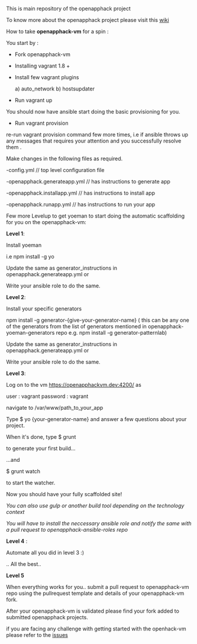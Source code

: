 
This is main repository of the openapphack project

To know more about the openapphack project please visit this [wiki](https://github.com/WiproOpenSourcePractice/openapphack/wiki)



How to take **openapphack-vm** for a spin :

You start by :

- Fork openapphack-vm

- Installing vagrant 1.8 +

- Install few vagrant plugins

  a) auto_network
  b) hostsupdater

- Run vagrant up

You should now have ansible start doing the basic provisioning for you.

- Run vagrant provision

re-run vagrant provision command few more times, i.e  if ansible throws up any messages that requires your attention and you successfully resolve them .


Make changes in the following files as required.

 -config.yml // top level configuration file

 -openapphack.generateapp.yml // has instructions to generate app

 -openapphack.installapp.yml  // has instructions to install app

 -openapphack.runapp.yml  // has instructions to run your app



Few more Levelup to get yoeman to start doing the automatic scaffolding for you on the openapphack-vm:

**Level 1**:

Install yoeman

i.e npm install -g yo

Update the same as generator_instructions in  openapphack.generateapp.yml or

Write your ansible role to do the same.

**Level 2**:

Install your specific generators

npm install -g generator-{give-your-generator-name} ( this can be any one of the generators from the list of generators mentioned in openapphack-yoeman-generators repo e.g. npm install -g generator-patternlab)

Update the same as generator_instructions in  openapphack.generateapp.yml or

Write your ansible role to do the same.

**Level 3**:

Log on to the vm https://openapphackvm.dev:4200/ as

 user : vagrant
 password : vagrant

navigate to /var/www/path_to_your_app

Type $ yo {your-generator-name}
and answer a few questions about your project.

When it's done, type
$ grunt

to generate your first build…

…and

$ grunt watch

to start the watcher.

Now you should have your fully scaffolded site!


*You can also use gulp or another build tool depending on the technology context*

*You will have to install the neccessary ansible role and notify the same with a pull request to openapphack-ansible-roles repo*


**Level 4** :

Automate all you did in level 3 :)

.. All the best..

**Level 5**

When everything works for you.. submit a pull request to openapphack-vm repo using the pullrequest template and details of your openapphack-vm fork.

After your openapphack-vm is validated please find your fork added to submitted openapphack projects.

if you are facing any challenge with getting started with the openhack-vm please refer to the [issues](https://github.com/WiproOpenSourcePractice/openapphack-vm/issues) 
